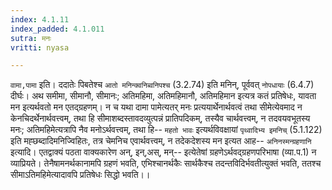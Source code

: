 ```yaml
---
index: 4.1.11
index_padded: 4.1.011
sutra: मनः
vritti: nyasa

---
```

`वामा,पामा` इति। ददातेः पिबतेश्च `आतो मनिन्क्वनिब्वनिपश्च` (3.2.74) इति मनिन्, पूर्ववत् `नोपधायाः` (6.4.7) दीर्घः। अथ समीमा, सीमानौ, सीमानः; अतिमहिमा, अतिमहिमानौ, अतिमहिमान इत्यत्र कतं प्रतिषेधः, यावता मन इत्यर्थवतो मन एतद्ग्रहणम्। न च यथा दामा पामेत्यतर् मनः प्रत्ययार्थेनार्थवत्वं तथा सीमेत्येवमाद न केनचिदर्थेनार्थवत्त्वम्, तथा हि सीमाशब्दस्तावदव्युत्पन्नं प्रातिपदिकम्, तस्यैव चार्थवत्त्वम्, न तदवयवभूतस्य मनः; अतिमहिमेत्यत्रापि नैव मनोऽर्थवत्त्वम्, तथा हि-- `महतो भावः` इत्यर्थविवक्षायां `पृथ्वादिभ्य इमनिच्` (5.1.122) इति मह्छब्दादिमनिज्विहितः, तत्र चेमनिच एवार्थवत्त्वम्, न तदेकदेशस्य मन इत्यत आह-- `अनिनस्मन्ग्रहणानि` इत्यादि। एतद्वाक्यं पठता वाक्यकारेण अन्, इन्,अस्, मन्-- इत्येतेषां ग्रहणेऽर्थवद्ग्रहणपरिभाषा (व्या.प.1) न व्याप्रियते। तेनैषामनर्थकानामपि ग्रहणं भवति, एभिश्चानर्थकैः सार्थकैश्च तदन्तविदिर्भवतीत्युक्तं भवति, ततश्च सीमाऽतिमहिमेत्यादावपि प्रतिषेधः सिद्धो भवति।।